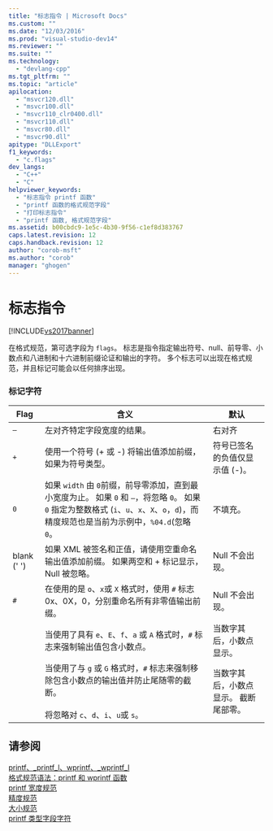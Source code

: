 ```yaml
---
title: "标志指令 | Microsoft Docs"
ms.custom: ""
ms.date: "12/03/2016"
ms.prod: "visual-studio-dev14"
ms.reviewer: ""
ms.suite: ""
ms.technology: 
  - "devlang-cpp"
ms.tgt_pltfrm: ""
ms.topic: "article"
apilocation: 
  - "msvcr120.dll"
  - "msvcr100.dll"
  - "msvcr110_clr0400.dll"
  - "msvcr110.dll"
  - "msvcr80.dll"
  - "msvcr90.dll"
apitype: "DLLExport"
f1_keywords: 
  - "c.flags"
dev_langs: 
  - "C++"
  - "C"
helpviewer_keywords: 
  - "标志指令 printf 函数"
  - "printf 函数的格式规范字段"
  - "打印标志指令"
  - "printf 函数, 格式规范字段"
ms.assetid: b00cbdc9-1e5c-4b30-9f56-c1ef8d383767
caps.latest.revision: 12
caps.handback.revision: 12
author: "corob-msft"
ms.author: "corob"
manager: "ghogen"
---
```

# 标志指令
[!INCLUDE[vs2017banner](../assembler/inline/includes/vs2017banner.md)]

在格式规范，第可选字段为 `flags`。  标志是指令指定输出符号、null、前导零、小数点和八进制和十六进制前缀论证和输出的字符。  多个标志可以出现在格式规范，并且标记可能会以任何排序出现。  
  
### 标记字符  
  
|Flag|含义|默认|  
|----------|--------|--------|  
|`–`|左对齐特定字段宽度的结果。|右对齐|  
|`+`|使用一个符号 \(\+ 或 \-\) 将输出值添加前缀，如果为符号类型。|符号已签名的负值仅显示值 \(\-\)。|  
|`0`|如果 `width` 由 `0`前缀，前导零添加，直到最小宽度为止。  如果 `0` 和 `–`，将忽略 `0`。  如果 `0` 指定为整数格式 \(`i`、`u`、`x`、`X`、`o`，`d`\)，而精度规范也是当前为示例中，`%04.d`\(忽略 `0`。|不填充。|  
|blank \(' '\)|如果 XML 被签名和正值，请使用空重命名输出值添加前缀。  如果两空和 \+ 标记显示，Null 被忽略。|Null 不会出现。|  
|`#`|在使用的是 `o`、`x`或 `X` 格式时，使用 `#` 标志 0x、0X，0，分别重命名所有非零值输出前缀。|Null 不会出现。|  
||当使用了具有 `e`、`E`、`f`、`a` 或 `A` 格式时，`#` 标志来强制输出值包含小数点。|当数字其后，小数点显示。|  
||当使用了与 `g` 或 `G` 格式时，`#` 标志来强制移除包含小数点的输出值并防止尾随零的截断。<br /><br /> 将忽略对 `c`、`d`、`i`、`u`或 `s`。|当数字其后，小数点显示。  截断尾部零。|  
  
## 请参阅  
 [printf、\_printf\_l、wprintf、\_wprintf\_l](../c-runtime-library/reference/printf-printf-l-wprintf-wprintf-l.md)   
 [格式规范语法：printf 和 wprintf 函数](../c-runtime-library/format-specification-syntax-printf-and-wprintf-functions.md)   
 [printf 宽度规范](../c-runtime-library/printf-width-specification.md)   
 [精度规范](../c-runtime-library/precision-specification.md)   
 [大小规范](../c-runtime-library/size-specification.md)   
 [printf 类型字段字符](../c-runtime-library/printf-type-field-characters.md)